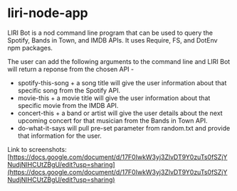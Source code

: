 # liri-node-app

LIRI Bot is a nod command line program that can be used to query the Spotify, Bands in Town, and IMDB APIs. 
It uses Require, FS, and DotEnv npm packages. 

The user can add the following arguments to the command line and LIRI Bot will return a reponse from the chosen API - 

- spotify-this-song + a song title will give the user information about that specific song from the Spotify API.
- movie-this + a movie title will give the user information about that specific movie from the IMDB API.
- concert-this + a band or artist will give the user details about the next upcoming concert for that musician from the Bands in Town API. 
- do-what-it-says will pull pre-set parameter from random.txt and provide that information for the user. 

Link to screenshots: [https://docs.google.com/document/d/17F0IwkW3yj3ZlvDT9Y0zuTs0fSZjYNudjNIHCUtZBgU/edit?usp=sharing](https://docs.google.com/document/d/17F0IwkW3yj3ZlvDT9Y0zuTs0fSZjYNudjNIHCUtZBgU/edit?usp=sharing)